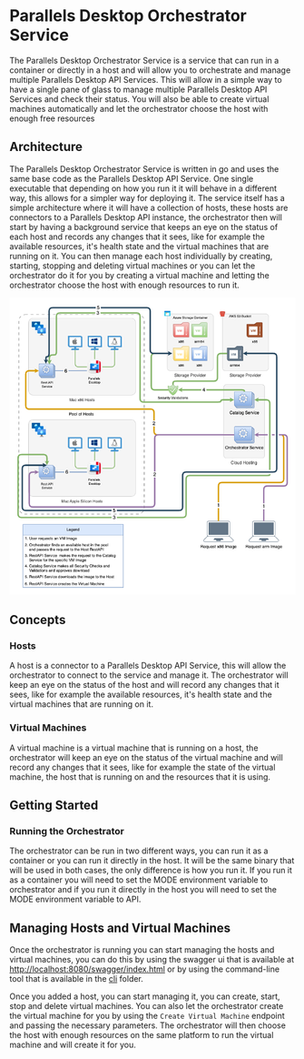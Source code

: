 # Parallels Desktop Orchestrator Service

The Parallels Desktop Orchestrator Service is a service that can run in a
container or directly in a host and will allow you to orchestrate and manage
multiple Parallels Desktop API Services. This will allow in a simple way to have
a single pane of glass to manage multiple Parallels Desktop API Services and
check their status.
You will also be able to create virtual machines automatically and let the
orchestrator choose the host with enough free resources

## Architecture

The Parallels Desktop Orchestrator Service is written in go and uses the same
base code as the Parallels Desktop API Service. One single executable that
depending on how you run it it will behave in a different way, this allows for
a simpler way for deploying it.
The service itself has a simple architecture where it will have a collection of
hosts, these hosts are connectors to a Parallels Desktop API instance, the
orchestrator then will start by having a background service that keeps an eye on
the status of each host and records any changes that it sees, like for example
the available resources, it's health state and the virtual machines that are
running on it.
You can then manage each host individually by creating, starting, stopping and
deleting virtual machines or you can let the orchestrator do it for you by
creating a virtual machine and letting the orchestrator choose the host with
enough resources to run it.

![Orchestrator Architecture](./images/devtools_service-orchestrator.drawio.png)

## Concepts

### Hosts

A host is a connector to a Parallels Desktop API Service, this will allow the
orchestrator to connect to the service and manage it. The orchestrator will keep
an eye on the status of the host and will record any changes that it sees, like
for example the available resources, it's health state and the virtual machines
that are running on it.

### Virtual Machines

A virtual machine is a virtual machine that is running on a host, the
orchestrator will keep an eye on the status of the virtual machine and will
record any changes that it sees, like for example the state of the virtual
machine, the host that is running on and the resources that it is using.

## Getting Started

### Running the Orchestrator

The orchestrator can be run in two different ways, you can run it as a container
or you can run it directly in the host.
It will be the same binary that will be used in both cases, the only difference
is how you run it. If you run it as a container you will need to set the MODE
environment variable to orchestrator and if you run it directly in the host you
will need to set the MODE environment variable to API.

## Managing Hosts and Virtual Machines

Once the orchestrator is running you can start managing the hosts and virtual
machines, you can do this by using the swagger ui that is available at
[http://localhost:8080/swagger/index.html](http://localhost:8080/swagger/index.html)
or by using the command-line tool that is available in the [cli](./cli) folder.

Once you added a host, you can start managing it, you can create, start, stop
and delete virtual machines. You can also let the orchestrator create the
virtual machine for you by using the `Create Virtual Machine` endpoint and
passing the necessary parameters. The orchestrator will then choose the host
with enough resources on the same platform to run the virtual machine and will
create it for you.
